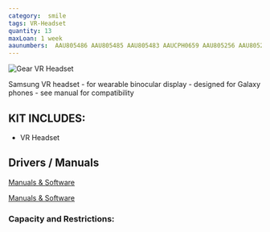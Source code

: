 ```yaml
---
category:  smile
tags: VR-Headset
quantity: 13
maxLoan: 1 week
aaunumbers:  AAU805486 AAU805485 AAU805483 AAUCPH0659 AAU805256 AAU805257 AAU805248 AAU805249 AAU805250 AAU805251 AAU805252 AAU805253 AAU809174
---
```

![Gear VR Headset](https://assets-jpcust.jwpsrv.com/thumbnails/5tmo3p32-720.jpg)

Samsung VR headset - for wearable binocular display - designed for Galaxy phones - see manual for compatibility
## KIT INCLUDES:
-  VR Headset

## Drivers / Manuals
[Manuals & Software](https://www.samsung.com/us/support/downloads/?model=N0021485&modelCode=SM-R323NBKAXAR)

[Manuals & Software](https://www.samsung.com/us/business/support/owners/product/gear-vr-with-controller-sm-r324/)



### Capacity and Restrictions:
